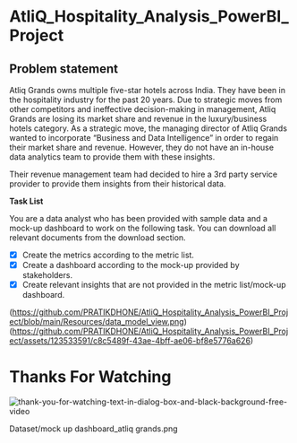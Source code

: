 # AtliQ_Hospitality_Analysis_PowerBI_Project
## Problem statement
Atliq Grands owns multiple five-star hotels across India. They have been in the hospitality industry for the past 20 years. Due to strategic moves from other competitors and ineffective decision-making in management, Atliq Grands are losing its market share and revenue in the luxury/business hotels category. As a strategic move, the managing director of Atliq Grands wanted to incorporate “Business and Data Intelligence” in order to regain their market share and revenue. However, they do not have an in-house data analytics team to provide them with these insights.

Their revenue management team had decided to hire a 3rd party service provider to provide them insights from their historical data.

**Task List**

You are a data analyst who has been provided with sample data and a mock-up dashboard to work on the following task. You can download all relevant documents from the download section.

- [x] Create the metrics according to the metric list.
- [x] Create a dashboard according to the mock-up provided by stakeholders.
- [x] Create relevant insights that are not provided in the metric list/mock-up dashboard.

(https://github.com/PRATIKDHONE/AtliQ_Hospitality_Analysis_PowerBI_Project/blob/main/Resources/data_model_view.png)
(https://github.com/PRATIKDHONE/AtliQ_Hospitality_Analysis_PowerBI_Project/assets/123533591/c8c5489f-43ae-4bff-ae06-bf8e5776a626)

# Thanks For Watching


![thank-you-for-watching-text-in-dialog-box-and-black-background-free-video](https://github.com/PRATIKDHONE/AtliQ_Hospitality_Analysis_PowerBI_Project/assets/123533591/a673b50b-5c80-43ee-9ef1-361a0d443901)



Dataset/mock up dashboard_atliq grands.png

